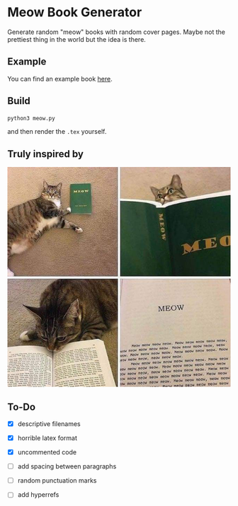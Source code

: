 # Meow Book Generator

Generate random "meow" books with random cover pages. Maybe not the prettiest thing in the world but the idea is there.

## Example

You can find an example book [here](meow.pdf).  

## Build

```sh
python3 meow.py
```

and then render the `.tex` yourself.

## Truly inspired by

![meow](meow.jpg)

## To-Do

- [x] descriptive filenames
- [x] horrible latex format
- [x] uncommented code

- [ ] add spacing between paragraphs
- [ ] random punctuation marks
- [ ] add hyperrefs
